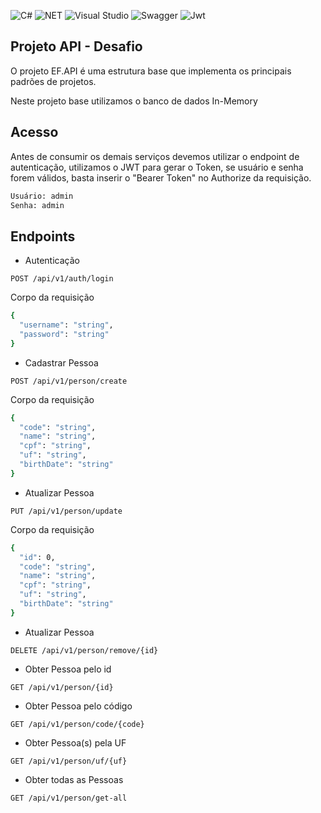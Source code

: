 ![C#](https://img.shields.io/badge/C%23-239120?style=for-the-badge&logo=c-sharp&logoColor=white) ![NET](https://img.shields.io/badge/.NET-512BD4?style=for-the-badge&logo=dotnet&logoColor=white) ![Visual Studio](https://img.shields.io/badge/Visual_Studio-5C2D91?style=for-the-badge&logo=visual%20studio&logoColor=white) ![Swagger](https://img.shields.io/badge/Swagger-85EA2D?style=for-the-badge&logo=Swagger&logoColor=white) ![Jwt](https://img.shields.io/badge/JWT-000000?style=for-the-badge&logo=JSON%20web%20tokens&logoColor=white) 

## Projeto API - Desafio
O projeto EF.API é uma estrutura base que implementa os principais padrões de projetos.

Neste projeto base utilizamos o banco de dados In-Memory

## Acesso
Antes de consumir os demais serviços devemos utilizar o endpoint de autenticação, utilizamos o JWT para gerar o Token, se usuário e senha forem válidos, basta inserir o "Bearer Token" no Authorize da requisição.
```sh
Usuário: admin
Senha: admin
```
## Endpoints

- Autenticação

`POST /api/v1/auth/login`

Corpo da requisição
```sh
{
  "username": "string",
  "password": "string"
}
```

- Cadastrar Pessoa

`POST /api/v1/person/create`

Corpo da requisição
```sh
{
  "code": "string",
  "name": "string",
  "cpf": "string",
  "uf": "string",
  "birthDate": "string"
}
```


- Atualizar Pessoa

`PUT /api/v1/person/update`

Corpo da requisição
```sh
{
  "id": 0,
  "code": "string",
  "name": "string",
  "cpf": "string",
  "uf": "string",
  "birthDate": "string"
}
```

- Atualizar Pessoa

`DELETE /api/v1/person/remove/{id}`


- Obter Pessoa pelo id

`GET /api/v1/person/{id}`


- Obter Pessoa pelo código

`GET /api/v1/person/code/{code}`


- Obter Pessoa(s) pela UF

`GET /api/v1/person/uf/{uf}`


- Obter todas as Pessoas

`GET /api/v1/person/get-all`
